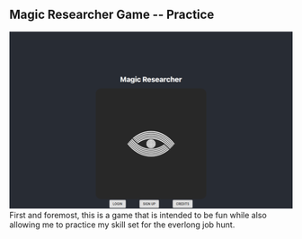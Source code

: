 ## Magic Researcher Game -- Practice
![Alt text](MagicGame-Home.png?raw=true "Landing")
First and foremost, this is a game that is intended to be fun while also allowing me to practice my skill set for the everlong job hunt.
